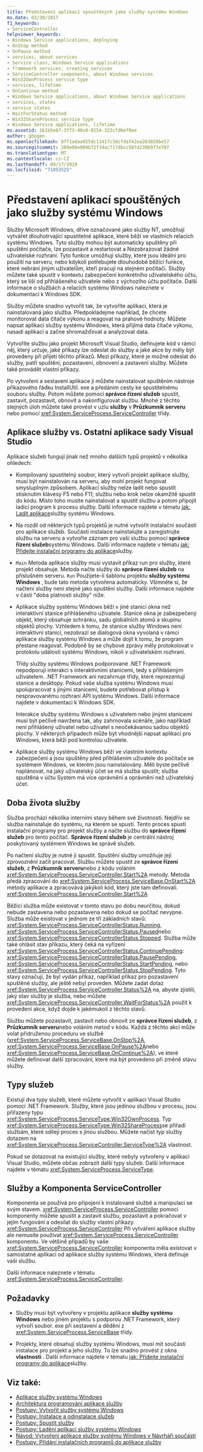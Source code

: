 ```yaml
---
title: Představení aplikací spouštěných jako služby systému Windows
ms.date: 03/30/2017
f1_keywords:
- ServiceController
helpviewer_keywords:
- Windows Service applications, deploying
- OnStop method
- OnPause method
- services, about services
- Service class, Windows Service applications
- framework services, creating services
- ServiceController components, about Windows services
- Win32OwnProcess service type
- services, lifetime
- OnContinue method
- Windows Service applications, about Windows Service applications
- services, states
- service states
- WaitForStatus method
- Win32ShareProcess service type
- Windows Service applications, lifetime
ms.assetid: 1b1b5e67-3ff3-40c0-8154-322cfd6ef0ae
author: ghogen
ms.openlocfilehash: 8ff1adaa025dc11417c3dcfdaf42ea203828be57
ms.sourcegitcommit: 289e06e904b72f34ac717dbcc5074239b977e707
ms.translationtype: MT
ms.contentlocale: cs-CZ
ms.lasthandoff: 09/17/2019
ms.locfileid: "71053525"
---
```

# <a name="introduction-to-windows-service-applications"></a>Představení aplikací spouštěných jako služby systému Windows
Služby Microsoft Windows, dříve označované jako služby NT, umožňují vytvářet dlouhotrvající spustitelné aplikace, které běží ve vlastních relacích systému Windows. Tyto služby mohou být automaticky spuštěny při spuštění počítače, lze pozastavit a restartovat a Nezobrazovat žádné uživatelské rozhraní. Tyto funkce umožňují služby, které jsou ideální pro použití na serveru, nebo kdykoli potřebujete dlouhodobě běžící funkce, které nebrání jiným uživatelům, kteří pracují na stejném počítači. Služby můžete také spustit v kontextu zabezpečení konkrétního uživatelského účtu, který se liší od přihlášeného uživatele nebo z výchozího účtu počítače. Další informace o službách a relacích systému Windows naleznete v dokumentaci k Windows SDK.  
  
 Služby můžete snadno vytvořit tak, že vytvoříte aplikaci, která je nainstalovaná jako služba. Předpokládejme například, že chcete monitorovat data čítače výkonu a reagovat na prahové hodnoty. Můžete napsat aplikaci služby systému Windows, která přijímá data čítače výkonu, nasadí aplikaci a začne shromažďovat a analyzovat data.  
  
 Vytvoříte službu jako projekt Microsoft Visual Studio, definujete kód v rámci něj, který určuje, jaké příkazy lze odeslat do služby a jaké akce by měly být provedeny při přijetí těchto příkazů. Mezi příkazy, které je možné odeslat do služby, patří spuštění, pozastavení, obnovení a zastavení služby. Můžete také provádět vlastní příkazy.  
  
 Po vytvoření a sestavení aplikace ji můžete nainstalovat spuštěním nástroje příkazového řádku InstallUtil. exe a předáním cesty ke spustitelnému souboru služby. Potom můžete pomocí **správce řízení služeb** spustit, zastavit, pozastavit, obnovit a nakonfigurovat službu. Mnohé z těchto stejných úloh můžete také provést v uzlu **služby** v **Průzkumník serveru** nebo pomocí <xref:System.ServiceProcess.ServiceController> třídy.  
  
## <a name="service-applications-vs-other-visual-studio-applications"></a>Aplikace služby vs. Ostatní aplikace sady Visual Studio  
 Aplikace služeb fungují jinak než mnoho dalších typů projektů v několika ohledech:  
  
- Kompilovaný spustitelný soubor, který vytvoří projekt aplikace služby, musí být nainstalován na serveru, aby mohl projekt fungovat smysluplným způsobem. Aplikaci služby nelze ladit nebo spustit stisknutím klávesy F5 nebo F11; službu nebo krok nelze okamžitě spustit do kódu. Místo toho musíte nainstalovat a spustit službu a potom připojit ladicí program k procesu služby. Další informace najdete v tématu [jak: Ladit aplikace](how-to-debug-windows-service-applications.md)služby systému Windows.  
  
- Na rozdíl od některých typů projektů je nutné vytvořit instalační součásti pro aplikace služeb. Součásti instalace nainstalujte a zaregistrujte službu na serveru a vytvořte záznam pro vaši službu pomocí **správce řízení služeb**systému Windows. Další informace najdete v tématu [jak: Přidejte instalační programy do aplikace](how-to-add-installers-to-your-service-application.md)služby.  
  
- `Main` Metoda aplikace služby musí vystavit příkaz run pro služby, které projekt obsahuje. Metoda načte služby do **správce řízení služeb** na příslušném serveru. `Run` Použijete-li šablonu projektu **služby systému Windows** , bude tato metoda vytvořena automaticky. Všimněte si, že načtení služby není stejné jako spuštění služby. Další informace najdete v části "doba platnosti služby" níže.  
  
- Aplikace služby systému Windows běží v jiné stanici okna než interaktivní stanice přihlášeného uživatele. Stanice okna je zabezpečený objekt, který obsahuje schránku, sadu globálních atomů a skupinu objektů plochy. Vzhledem k tomu, že stanice služby Windows není interaktivní stanicí, nezobrazí se dialogová okna vyvolaná v rámci aplikace služby systému Windows a může dojít k tomu, že program přestane reagovat. Podobně by se chybové zprávy měly protokolovat v protokolu událostí systému Windows, nikoli v uživatelském rozhraní.  
  
     Třídy služby systému Windows podporované .NET Framework nepodporují interakci s interaktivními stanicemi, tedy s přihlášeným uživatelem. .NET Framework ani nezahrnuje třídy, které reprezentují stanice a desktopy. Pokud vaše služba systému Windows musí spolupracovat s jinými stanicemi, budete potřebovat přístup k nespravovanému rozhraní API systému Windows. Další informace najdete v dokumentaci k Windows SDK.  
  
     Interakce služby systému Windows s uživatelem nebo jinými stanicemi musí být pečlivě navržena tak, aby zahrnovala scénáře, jako například není přihlášený uživatel nebo uživatel s neočekávanou sadou objektů plochy. V některých případech může být vhodnější napsat aplikaci pro Windows, která běží pod kontrolou uživatele.  
  
- Aplikace služby systému Windows běží ve vlastním kontextu zabezpečení a jsou spuštěny před přihlášením uživatele do počítače se systémem Windows, ve kterém jsou nainstalovány. Měli byste pečlivě naplánovat, na jaký uživatelský účet se má služba spustit; služba spuštěná v účtu System má více oprávnění a oprávnění než uživatelský účet.  
  
## <a name="service-lifetime"></a>Doba života služby  
 Služba prochází několika interními stavy během své životnosti. Nejdřív se služba nainstaluje do systému, na kterém se spustí. Tento proces spustí instalační programy pro projekt služby a načte službu do **správce řízení služeb** pro tento počítač. **Správce řízení služeb** je centrální nástroj poskytovaný systémem Windows ke správě služeb.  
  
 Po načtení služby je nutné ji spustit. Spuštění služby umožňuje její zprovoznění začít pracovat. Službu můžete spustit ze **správce řízení služeb**, z **Průzkumník serveru**nebo z kódu voláním <xref:System.ServiceProcess.ServiceController.Start%2A> metody. Metoda předá zpracování do <xref:System.ServiceProcess.ServiceBase.OnStart%2A> metody aplikace a zpracovává jakýkoli kód, který jste tam definovali. <xref:System.ServiceProcess.ServiceController.Start%2A>  
  
 Běžící služba může existovat v tomto stavu po dobu neurčitou, dokud nebude zastavena nebo pozastavena nebo dokud se počítač nevypne. Služba může existovat v jednom ze tří základních stavů: <xref:System.ServiceProcess.ServiceControllerStatus.Running>, <xref:System.ServiceProcess.ServiceControllerStatus.Paused>nebo <xref:System.ServiceProcess.ServiceControllerStatus.Stopped>. Služba může také ohlásit stav příkazu, který čeká na vyřízení <xref:System.ServiceProcess.ServiceControllerStatus.ContinuePending>: <xref:System.ServiceProcess.ServiceControllerStatus.PausePending>, <xref:System.ServiceProcess.ServiceControllerStatus.StartPending>, nebo <xref:System.ServiceProcess.ServiceControllerStatus.StopPending>. Tyto stavy označují, že byl vydán příkaz, například příkaz pro pozastavení spuštěné služby, ale ještě nebyl proveden. Můžete zadat dotaz <xref:System.ServiceProcess.ServiceController.Status%2A> na, abyste zjistili, jaký stav služby je služba, nebo můžete <xref:System.ServiceProcess.ServiceController.WaitForStatus%2A> použít k provedení akce, když dojde k jakémukoli z těchto stavů.  
  
 Službu můžete pozastavit, zastavit nebo obnovit ze **správce řízení služeb**, z **Průzkumník serveru**nebo voláním metod v kódu. Každá z těchto akcí může volat přidruženou proceduru ve službě (<xref:System.ServiceProcess.ServiceBase.OnStop%2A>, <xref:System.ServiceProcess.ServiceBase.OnPause%2A>nebo <xref:System.ServiceProcess.ServiceBase.OnContinue%2A>), ve které můžete definovat další zpracování, které má být provedeno při změně stavu služby.  
  
## <a name="types-of-services"></a>Typy služeb  
 Existují dva typy služeb, které můžete vytvořit v aplikaci Visual Studio pomocí .NET Framework. Služby, které jsou jedinou službou v procesu, jsou přiřazeny typu <xref:System.ServiceProcess.ServiceType.Win32OwnProcess>. Typ <xref:System.ServiceProcess.ServiceType.Win32ShareProcess>se přiřadí službám, které sdílejí proces s jinou službou. Můžete načíst typ služby dotazem na <xref:System.ServiceProcess.ServiceController.ServiceType%2A> vlastnost.  
  
 Pokud se dotazovat na existující služby, které nebyly vytvořeny v aplikaci Visual Studio, můžete občas zobrazit další typy služeb. Další informace najdete v tématu <xref:System.ServiceProcess.ServiceType>.  
  
## <a name="services-and-the-servicecontroller-component"></a>Služby a Komponenta ServiceController  
 Komponenta se používá pro připojení k instalované službě a manipulaci se svým stavem. <xref:System.ServiceProcess.ServiceController> pomocí komponenty můžete spustit a zastavit službu, pozastavit a pokračovat v jejím fungování a odesílat do služby vlastní příkazy. <xref:System.ServiceProcess.ServiceController> Při vytváření aplikace služby ale nemusíte používat <xref:System.ServiceProcess.ServiceController> komponentu. Ve většině případů by vaše <xref:System.ServiceProcess.ServiceController> komponenta měla existovat v samostatné aplikaci od aplikace služby systému Windows, která definuje vaši službu.  
  
 Další informace naleznete v tématu <xref:System.ServiceProcess.ServiceController>.  
  
## <a name="requirements"></a>Požadavky  
  
- Služby musí být vytvořeny v projektu aplikace **služby systému Windows** nebo jiném projektu s podporou .NET Framework, který vytvoří soubor. exe při sestavení a dědění z <xref:System.ServiceProcess.ServiceBase> třídy.  
  
- Projekty, které obsahují služby systému Windows, musí mít součásti instalace pro projekt a jeho služby. To lze snadno provést z okna **vlastnosti** . Další informace najdete v tématu [jak: Přidejte instalační programy do aplikace](how-to-add-installers-to-your-service-application.md)služby.  
  
## <a name="see-also"></a>Viz také:

- [Aplikace služby systému Windows](index.md)
- [Architektura programování aplikace služby](service-application-programming-architecture.md)
- [Postupy: Vytvořit služby systému Windows](how-to-create-windows-services.md)
- [Postupy: Instalace a odinstalace služeb](how-to-install-and-uninstall-services.md)
- [Postupy: Spustit služby](how-to-start-services.md)
- [Postupy: Ladění aplikací služby systému Windows](how-to-debug-windows-service-applications.md)
- [Návod: Vytvoření aplikace služby systému Windows v Návrháři součástí](walkthrough-creating-a-windows-service-application-in-the-component-designer.md)
- [Postupy: Přidání instalačních programů do aplikace služby](how-to-add-installers-to-your-service-application.md)
